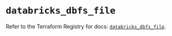 # `databricks_dbfs_file`

Refer to the Terraform Registry for docs: [`databricks_dbfs_file`](https://registry.terraform.io/providers/databricks/databricks/1.71.0/docs/resources/dbfs_file).
